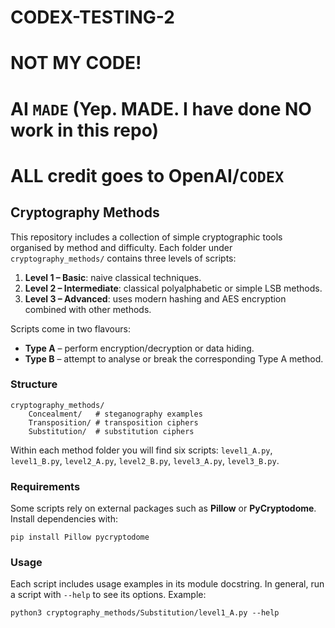 # CODEX-TESTING-2
# NOT MY CODE!
# AI `MADE` (Yep. MADE. I have done NO work in this repo)
# ALL credit goes to OpenAI/`CODEX`

## Cryptography Methods

This repository includes a collection of simple cryptographic tools organised by
method and difficulty.  Each folder under `cryptography_methods/` contains three
levels of scripts:

1. **Level 1 – Basic**: naive classical techniques.
2. **Level 2 – Intermediate**: classical polyalphabetic or simple LSB methods.
3. **Level 3 – Advanced**: uses modern hashing and AES encryption combined with
   other methods.

Scripts come in two flavours:

* **Type A** – perform encryption/decryption or data hiding.
* **Type B** – attempt to analyse or break the corresponding Type A method.

### Structure

```
cryptography_methods/
    Concealment/   # steganography examples
    Transposition/ # transposition ciphers
    Substitution/  # substitution ciphers
```

Within each method folder you will find six scripts:
`level1_A.py`, `level1_B.py`, `level2_A.py`, `level2_B.py`, `level3_A.py`,
`level3_B.py`.

### Requirements

Some scripts rely on external packages such as **Pillow** or **PyCryptodome**.
Install dependencies with:

```
pip install Pillow pycryptodome
```

### Usage

Each script includes usage examples in its module docstring.  In general, run a
script with `--help` to see its options.  Example:

```
python3 cryptography_methods/Substitution/level1_A.py --help
```
